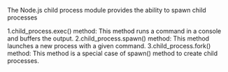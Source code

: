 
The Node.js child process module provides the ability to spawn child processes

1.child_process.exec() method: This method runs a command in a console and buffers the output.
2.child_process.spawn() method: This method launches a new process with a given command.
3.child_process.fork() method: This method is a special case of spawn() method to create child processes.